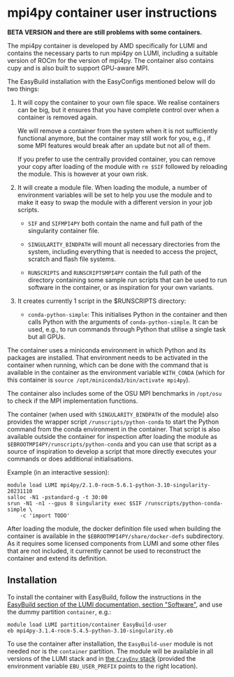 # mpi4py container user instructions

**BETA VERSION and there are still problems with some containers.**

The mpi4py container is developed by AMD specifically for LUMI and contains the
necessary parts to run mpi4py on LUMI, including a suitable version of ROCm for the version of mpi4py.
The container also contains cupy and is also built to support GPU-aware MPI.

The EasyBuild installation with the EasyConfigs mentioned below will do two things:

1.  It will copy the container to your own file space. We realise containers can be
    big, but it ensures that you have complete control over when a container is
    removed again.
    
    We will remove a container from the system when it is not sufficiently functional
    anymore, but the container may still work for you, e.g., if some MPI features would
    break after an update but not all of them.

    If you prefer to use the centrally provided container, you can remove your copy 
    after loading of the module with `rm $SIF` followed by reloading the module. This
    is however at your own risk. 

2.  It will create a module file. 
    When loading the module, a number of environment variables will
    be set to help you use the module and to make it easy to swap the module with a
    different version in your job scripts.
    
    -   `SIF` and `SIFMPI4PY` both contain the name and full path of the singularity
        container file.
        
    -   `SINGULARITY_BINDPATH` will mount all necessary directories from the system,
        including everything that is needed to access the project, scratch and flash
        file systems.

    -   `RUNSCRIPTS` and `RUNSCRIPTSMPI4PY` contain the full path of the directory
        containing some sample run scripts that can be used to run software in the 
        container, or as inspiration for your own variants.
        
3.  It creates currently 1 script in the $RUNSCRIPTS directory:

    -   `conda-python-simple`: This initialises Python in the container and then calls Python
        with the arguments of `conda-python-simple`. It can be used, e.g., to run commands
        through Python that utilise a single task but all GPUs.
        
The container uses a miniconda environment in which Python and its packages are installed.
That environment needs to be activated in the container when running, which can be done
with the command that is available in the container as the environment variable
`WITH_CONDA` (which for this container is
`source /opt/miniconda3/bin/activate mpi4py`).

The container also includes some of the OSU MPI benchmarks in `/opt/osu` to check if
the MPI implementation functions.

The container (when used with `SINGULARITY_BINDPATH` of the module) also provides
the wrapper script `/runscripts/python-conda` to start the Python command from the
conda environment in the container. That script is also available outside the 
container for inspection after loading the module as
`$EBROOTMPI4PY/runscripts/python-conda` and you can use that script as a source
of inspiration to develop a script that more directly executes your commands or
does additional initialisations.

Example (in an interactive session):

```
module load LUMI mpi4py/2.1.0-rocm-5.6.1-python-3.10-singularity-20231110
salloc -N1 -pstandard-g -t 30:00
srun -N1 -n1 --gpus 8 singularity exec $SIF /runscripts/python-conda-simple \
    -c 'import TODO'
```

After loading the module, the docker definition file used when building the container
is available in the `$EBROOTMPI4PY/share/docker-defs` subdirectory. As it requires some
licensed components from LUMI and some other files that are not included, it currently
cannot be used to reconstruct the container and extend its definition.


## Installation

To install the container with EasyBuild, follow the instructions in the
[EasyBuild section of the LUMI documentation, section "Software"](https://docs.lumi-supercomputer.eu/software/installing/easybuild/),
and use the dummy partition `container`, e.g.:

```
module load LUMI partition/container EasyBuild-user
eb mpi4py-3.1.4-rocm-5.4.5-python-3.10-singularity.eb
```

To use the container after installation, the `EasyBuild-user` module is not needed nor
is the `container` partition. The module will be available in all versions of the LUMI stack
and in [the `CrayEnv` stack](https://docs.lumi-supercomputer.eu/runjobs/lumi_env/softwarestacks/#crayenv)
(provided the environment variable `EBU_USER_PREFIX` points to the right location).
